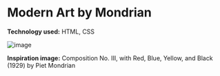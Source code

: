 # Modern Art by Mondrian

**Technology used:** HTML, CSS

![image](https://github.com/shivani8136/Mondrian-art/assets/132598980/b22b2c91-403f-42a5-b9d9-7975755d1f19)

**Inspiration image:** Composition No. III, with Red, Blue, Yellow, and Black (1929) by Piet Mondrian

